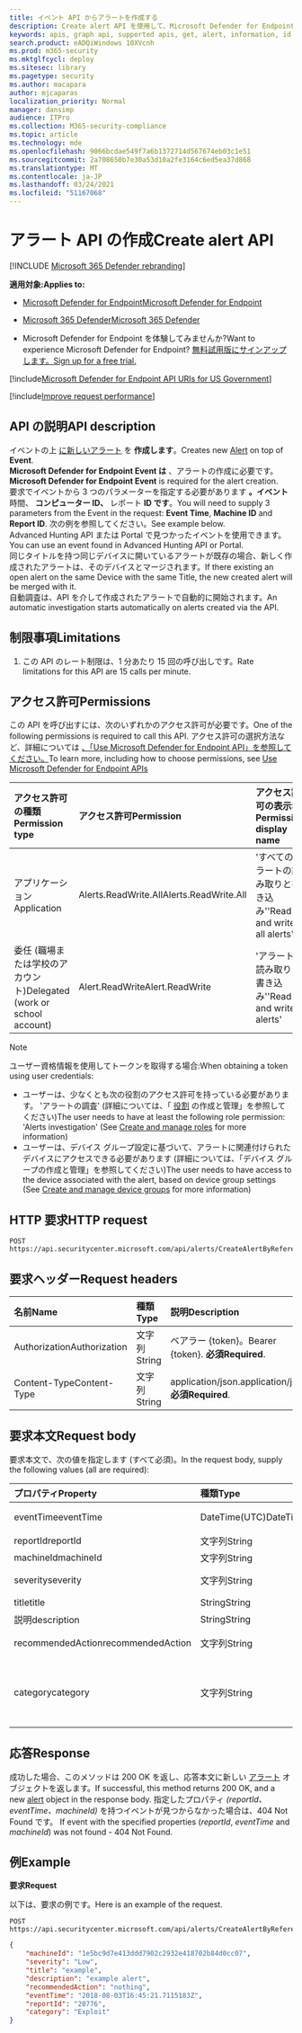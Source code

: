 ```yaml
---
title: イベント API からアラートを作成する
description: Create alert API を使用して、Microsoft Defender for Endpoint のイベントの上に新しいアラートを作成する方法について説明します。
keywords: apis, graph api, supported apis, get, alert, information, id
search.product: eADQiWindows 10XVcnh
ms.prod: m365-security
ms.mktglfcycl: deploy
ms.sitesec: library
ms.pagetype: security
ms.author: macapara
author: mjcaparas
localization_priority: Normal
manager: dansimp
audience: ITPro
ms.collection: M365-security-compliance
ms.topic: article
ms.technology: mde
ms.openlocfilehash: 9066bcdae549f7a6b1372714d567674eb03c1e51
ms.sourcegitcommit: 2a708650b7e30a53d10a2fe3164c6ed5ea37d868
ms.translationtype: MT
ms.contentlocale: ja-JP
ms.lasthandoff: 03/24/2021
ms.locfileid: "51167068"
---
```

# <a name="create-alert-api"></a><span data-ttu-id="bac50-104">アラート API の作成</span><span class="sxs-lookup"><span data-stu-id="bac50-104">Create alert API</span></span>

[!INCLUDE [Microsoft 365 Defender rebranding](../../includes/microsoft-defender.md)]

<span data-ttu-id="bac50-105">**適用対象:**</span><span class="sxs-lookup"><span data-stu-id="bac50-105">**Applies to:**</span></span>
- [<span data-ttu-id="bac50-106">Microsoft Defender for Endpoint</span><span class="sxs-lookup"><span data-stu-id="bac50-106">Microsoft Defender for Endpoint</span></span>](https://go.microsoft.com/fwlink/p/?linkid=2154037)
- [<span data-ttu-id="bac50-107">Microsoft 365 Defender</span><span class="sxs-lookup"><span data-stu-id="bac50-107">Microsoft 365 Defender</span></span>](https://go.microsoft.com/fwlink/?linkid=2118804)

- <span data-ttu-id="bac50-108">Microsoft Defender for Endpoint を体験してみませんか?</span><span class="sxs-lookup"><span data-stu-id="bac50-108">Want to experience Microsoft Defender for Endpoint?</span></span> [<span data-ttu-id="bac50-109">無料試用版にサインアップします。</span><span class="sxs-lookup"><span data-stu-id="bac50-109">Sign up for a free trial.</span></span>](https://www.microsoft.com/microsoft-365/windows/microsoft-defender-atp?ocid=docs-wdatp-exposedapis-abovefoldlink) 

[!include[Microsoft Defender for Endpoint API URIs for US Government](../../includes/microsoft-defender-api-usgov.md)]

[!include[Improve request performance](../../includes/improve-request-performance.md)]


## <a name="api-description"></a><span data-ttu-id="bac50-110">API の説明</span><span class="sxs-lookup"><span data-stu-id="bac50-110">API description</span></span>
<span data-ttu-id="bac50-111">イベントの上 [に新しいアラート](alerts.md) を **作成します**。</span><span class="sxs-lookup"><span data-stu-id="bac50-111">Creates new [Alert](alerts.md) on top of **Event**.</span></span>
<br><span data-ttu-id="bac50-112">**Microsoft Defender for Endpoint Event は** 、アラートの作成に必要です。</span><span class="sxs-lookup"><span data-stu-id="bac50-112">**Microsoft Defender for Endpoint Event** is required for the alert creation.</span></span>
<br><span data-ttu-id="bac50-113">要求でイベントから 3 つのパラメーターを指定する必要があります **。イベント** 時間、 **コンピューター ID、** レポート **ID です**。</span><span class="sxs-lookup"><span data-stu-id="bac50-113">You will need to supply 3 parameters from the Event in the request: **Event Time**, **Machine ID** and **Report ID**.</span></span> <span data-ttu-id="bac50-114">次の例を参照してください。</span><span class="sxs-lookup"><span data-stu-id="bac50-114">See example below.</span></span>
<br><span data-ttu-id="bac50-115">Advanced Hunting API または Portal で見つかったイベントを使用できます。</span><span class="sxs-lookup"><span data-stu-id="bac50-115">You can use an event found in Advanced Hunting API or Portal.</span></span>
<br><span data-ttu-id="bac50-116">同じタイトルを持つ同じデバイスに開いているアラートが既存の場合、新しく作成されたアラートは、そのデバイスとマージされます。</span><span class="sxs-lookup"><span data-stu-id="bac50-116">If there existing an open alert on the same Device with the same Title, the new created alert will be merged with it.</span></span>
<br><span data-ttu-id="bac50-117">自動調査は、API を介して作成されたアラートで自動的に開始されます。</span><span class="sxs-lookup"><span data-stu-id="bac50-117">An automatic investigation starts automatically on alerts created via the API.</span></span>


## <a name="limitations"></a><span data-ttu-id="bac50-118">制限事項</span><span class="sxs-lookup"><span data-stu-id="bac50-118">Limitations</span></span>
1. <span data-ttu-id="bac50-119">この API のレート制限は、1 分あたり 15 回の呼び出しです。</span><span class="sxs-lookup"><span data-stu-id="bac50-119">Rate limitations for this API are 15 calls per minute.</span></span>


## <a name="permissions"></a><span data-ttu-id="bac50-120">アクセス許可</span><span class="sxs-lookup"><span data-stu-id="bac50-120">Permissions</span></span>

<span data-ttu-id="bac50-121">この API を呼び出すには、次のいずれかのアクセス許可が必要です。</span><span class="sxs-lookup"><span data-stu-id="bac50-121">One of the following permissions is required to call this API.</span></span> <span data-ttu-id="bac50-122">アクセス許可の選択方法など、詳細については [、「Use Microsoft Defender for Endpoint API」を参照してください。](apis-intro.md)</span><span class="sxs-lookup"><span data-stu-id="bac50-122">To learn more, including how to choose permissions, see [Use Microsoft Defender for Endpoint APIs](apis-intro.md)</span></span>

<span data-ttu-id="bac50-123">アクセス許可の種類</span><span class="sxs-lookup"><span data-stu-id="bac50-123">Permission type</span></span> |   <span data-ttu-id="bac50-124">アクセス許可</span><span class="sxs-lookup"><span data-stu-id="bac50-124">Permission</span></span>  |   <span data-ttu-id="bac50-125">アクセス許可の表示名</span><span class="sxs-lookup"><span data-stu-id="bac50-125">Permission display name</span></span>
:---|:---|:---
<span data-ttu-id="bac50-126">アプリケーション</span><span class="sxs-lookup"><span data-stu-id="bac50-126">Application</span></span> |   <span data-ttu-id="bac50-127">Alerts.ReadWrite.All</span><span class="sxs-lookup"><span data-stu-id="bac50-127">Alerts.ReadWrite.All</span></span> |  <span data-ttu-id="bac50-128">'すべてのアラートの読み取りと書き込み'</span><span class="sxs-lookup"><span data-stu-id="bac50-128">'Read and write all alerts'</span></span>
<span data-ttu-id="bac50-129">委任 (職場または学校のアカウント)</span><span class="sxs-lookup"><span data-stu-id="bac50-129">Delegated (work or school account)</span></span> | <span data-ttu-id="bac50-130">Alert.ReadWrite</span><span class="sxs-lookup"><span data-stu-id="bac50-130">Alert.ReadWrite</span></span> | <span data-ttu-id="bac50-131">'アラートの読み取りと書き込み'</span><span class="sxs-lookup"><span data-stu-id="bac50-131">'Read and write alerts'</span></span>

>[!Note]
> <span data-ttu-id="bac50-132">ユーザー資格情報を使用してトークンを取得する場合:</span><span class="sxs-lookup"><span data-stu-id="bac50-132">When obtaining a token using user credentials:</span></span>
>- <span data-ttu-id="bac50-133">ユーザーは、少なくとも次の役割のアクセス許可を持っている必要があります。 'アラートの調査' (詳細については、「 [役割](user-roles.md) の作成と管理」を参照してください)</span><span class="sxs-lookup"><span data-stu-id="bac50-133">The user needs to have at least the following role permission: 'Alerts investigation' (See [Create and manage roles](user-roles.md) for more information)</span></span>
>- <span data-ttu-id="bac50-134">ユーザーは、デバイス グループ設定に基づいて、アラートに関連付けられたデバイスにアクセスできる必要[](machine-groups.md)があります (詳細については、「デバイス グループの作成と管理」を参照してください)</span><span class="sxs-lookup"><span data-stu-id="bac50-134">The user needs to have access to the device associated with the alert, based on device group settings (See [Create and manage device groups](machine-groups.md) for more information)</span></span>

## <a name="http-request"></a><span data-ttu-id="bac50-135">HTTP 要求</span><span class="sxs-lookup"><span data-stu-id="bac50-135">HTTP request</span></span>

```
POST https://api.securitycenter.microsoft.com/api/alerts/CreateAlertByReference
```

## <a name="request-headers"></a><span data-ttu-id="bac50-136">要求ヘッダー</span><span class="sxs-lookup"><span data-stu-id="bac50-136">Request headers</span></span>

<span data-ttu-id="bac50-137">名前</span><span class="sxs-lookup"><span data-stu-id="bac50-137">Name</span></span> | <span data-ttu-id="bac50-138">種類</span><span class="sxs-lookup"><span data-stu-id="bac50-138">Type</span></span> | <span data-ttu-id="bac50-139">説明</span><span class="sxs-lookup"><span data-stu-id="bac50-139">Description</span></span>
:---|:---|:---
<span data-ttu-id="bac50-140">Authorization</span><span class="sxs-lookup"><span data-stu-id="bac50-140">Authorization</span></span> | <span data-ttu-id="bac50-141">文字列</span><span class="sxs-lookup"><span data-stu-id="bac50-141">String</span></span> | <span data-ttu-id="bac50-142">ベアラー {token}。</span><span class="sxs-lookup"><span data-stu-id="bac50-142">Bearer {token}.</span></span> <span data-ttu-id="bac50-143">**必須**</span><span class="sxs-lookup"><span data-stu-id="bac50-143">**Required**.</span></span>
<span data-ttu-id="bac50-144">Content-Type</span><span class="sxs-lookup"><span data-stu-id="bac50-144">Content-Type</span></span> | <span data-ttu-id="bac50-145">文字列</span><span class="sxs-lookup"><span data-stu-id="bac50-145">String</span></span> | <span data-ttu-id="bac50-146">application/json.</span><span class="sxs-lookup"><span data-stu-id="bac50-146">application/json.</span></span> <span data-ttu-id="bac50-147">**必須**</span><span class="sxs-lookup"><span data-stu-id="bac50-147">**Required**.</span></span>

## <a name="request-body"></a><span data-ttu-id="bac50-148">要求本文</span><span class="sxs-lookup"><span data-stu-id="bac50-148">Request body</span></span>

<span data-ttu-id="bac50-149">要求本文で、次の値を指定します (すべて必須)。</span><span class="sxs-lookup"><span data-stu-id="bac50-149">In the request body, supply the following values (all are required):</span></span>

<span data-ttu-id="bac50-150">プロパティ</span><span class="sxs-lookup"><span data-stu-id="bac50-150">Property</span></span> | <span data-ttu-id="bac50-151">種類</span><span class="sxs-lookup"><span data-stu-id="bac50-151">Type</span></span> | <span data-ttu-id="bac50-152">説明</span><span class="sxs-lookup"><span data-stu-id="bac50-152">Description</span></span>
:---|:---|:---
<span data-ttu-id="bac50-153">eventTime</span><span class="sxs-lookup"><span data-stu-id="bac50-153">eventTime</span></span> | <span data-ttu-id="bac50-154">DateTime(UTC)</span><span class="sxs-lookup"><span data-stu-id="bac50-154">DateTime(UTC)</span></span> | <span data-ttu-id="bac50-155">高度な検索から取得したイベントの正確な時刻を文字列として指定します。</span><span class="sxs-lookup"><span data-stu-id="bac50-155">The precise time of the event as string, as obtained from advanced hunting.</span></span> <span data-ttu-id="bac50-156">例: ```2018-08-03T16:45:21.7115183Z``` **必須です**。</span><span class="sxs-lookup"><span data-stu-id="bac50-156">e.g. ```2018-08-03T16:45:21.7115183Z``` **Required**.</span></span>
<span data-ttu-id="bac50-157">reportId</span><span class="sxs-lookup"><span data-stu-id="bac50-157">reportId</span></span> | <span data-ttu-id="bac50-158">文字列</span><span class="sxs-lookup"><span data-stu-id="bac50-158">String</span></span> | <span data-ttu-id="bac50-159">高度な狩猟から取得したイベントの reportId。</span><span class="sxs-lookup"><span data-stu-id="bac50-159">The reportId of the event, as obtained from advanced hunting.</span></span> <span data-ttu-id="bac50-160">**必須**</span><span class="sxs-lookup"><span data-stu-id="bac50-160">**Required**.</span></span>
<span data-ttu-id="bac50-161">machineId</span><span class="sxs-lookup"><span data-stu-id="bac50-161">machineId</span></span> | <span data-ttu-id="bac50-162">文字列</span><span class="sxs-lookup"><span data-stu-id="bac50-162">String</span></span> | <span data-ttu-id="bac50-163">イベントが識別されたデバイスの ID。</span><span class="sxs-lookup"><span data-stu-id="bac50-163">Id of the device on which the event was identified.</span></span> <span data-ttu-id="bac50-164">**必須**</span><span class="sxs-lookup"><span data-stu-id="bac50-164">**Required**.</span></span>
<span data-ttu-id="bac50-165">severity</span><span class="sxs-lookup"><span data-stu-id="bac50-165">severity</span></span> | <span data-ttu-id="bac50-166">文字列</span><span class="sxs-lookup"><span data-stu-id="bac50-166">String</span></span> | <span data-ttu-id="bac50-167">アラートの重大度。</span><span class="sxs-lookup"><span data-stu-id="bac50-167">Severity of the alert.</span></span> <span data-ttu-id="bac50-168">プロパティの値は、'Low'、'Medium'、および 'High' です。</span><span class="sxs-lookup"><span data-stu-id="bac50-168">The property values are: 'Low', 'Medium' and 'High'.</span></span> <span data-ttu-id="bac50-169">**必須**</span><span class="sxs-lookup"><span data-stu-id="bac50-169">**Required**.</span></span>
<span data-ttu-id="bac50-170">title</span><span class="sxs-lookup"><span data-stu-id="bac50-170">title</span></span> | <span data-ttu-id="bac50-171">String</span><span class="sxs-lookup"><span data-stu-id="bac50-171">String</span></span> | <span data-ttu-id="bac50-172">アラートのタイトル。</span><span class="sxs-lookup"><span data-stu-id="bac50-172">Title for the alert.</span></span> <span data-ttu-id="bac50-173">**必須**</span><span class="sxs-lookup"><span data-stu-id="bac50-173">**Required**.</span></span>
<span data-ttu-id="bac50-174">説明</span><span class="sxs-lookup"><span data-stu-id="bac50-174">description</span></span> | <span data-ttu-id="bac50-175">String</span><span class="sxs-lookup"><span data-stu-id="bac50-175">String</span></span> | <span data-ttu-id="bac50-176">アラートの説明。</span><span class="sxs-lookup"><span data-stu-id="bac50-176">Description of the alert.</span></span> <span data-ttu-id="bac50-177">**必須**</span><span class="sxs-lookup"><span data-stu-id="bac50-177">**Required**.</span></span>
<span data-ttu-id="bac50-178">recommendedAction</span><span class="sxs-lookup"><span data-stu-id="bac50-178">recommendedAction</span></span>| <span data-ttu-id="bac50-179">文字列</span><span class="sxs-lookup"><span data-stu-id="bac50-179">String</span></span> | <span data-ttu-id="bac50-180">アラートの分析時にセキュリティ担当者が実行するアクションを推奨します。</span><span class="sxs-lookup"><span data-stu-id="bac50-180">Action that is recommended to be taken by security officer when analyzing the alert.</span></span> <span data-ttu-id="bac50-181">**必須**</span><span class="sxs-lookup"><span data-stu-id="bac50-181">**Required**.</span></span>
<span data-ttu-id="bac50-182">category</span><span class="sxs-lookup"><span data-stu-id="bac50-182">category</span></span>| <span data-ttu-id="bac50-183">文字列</span><span class="sxs-lookup"><span data-stu-id="bac50-183">String</span></span> | <span data-ttu-id="bac50-184">アラートのカテゴリ。</span><span class="sxs-lookup"><span data-stu-id="bac50-184">Category of the alert.</span></span> <span data-ttu-id="bac50-185">プロパティの値は、"General"、"CommandAndControl"、"Collection"、"CredentialAccess"、"DefenseEvasion"、"Discovery"、"エクスプロイト"、"Exploit"、"Execution"、"InitialAccess"、"LateralMovement"、"Malware"、"Persistence"、"PrivilegeEscalation"、"Ransomware"、"SuspiciousActivity" が必要です。</span><span class="sxs-lookup"><span data-stu-id="bac50-185">The property values are: "General", "CommandAndControl", "Collection", "CredentialAccess", "DefenseEvasion", "Discovery", "Exfiltration", "Exploit", "Execution", "InitialAccess", "LateralMovement", "Malware", "Persistence", "PrivilegeEscalation", "Ransomware", "SuspiciousActivity" **Required**.</span></span>

## <a name="response"></a><span data-ttu-id="bac50-186">応答</span><span class="sxs-lookup"><span data-stu-id="bac50-186">Response</span></span>

<span data-ttu-id="bac50-187">成功した場合、このメソッドは 200 OK を返し、応答本文に新しい [アラート](alerts.md) オブジェクトを返します。</span><span class="sxs-lookup"><span data-stu-id="bac50-187">If successful, this method returns 200 OK, and a new [alert](alerts.md) object in the response body.</span></span> <span data-ttu-id="bac50-188">指定したプロパティ _(reportId、eventTime、machineId)_ を持つイベントが見つからなかった場合は、404 Not Found です。  </span><span class="sxs-lookup"><span data-stu-id="bac50-188">If event with the specified properties (_reportId_, _eventTime_ and _machineId_) was not found - 404 Not Found.</span></span>

## <a name="example"></a><span data-ttu-id="bac50-189">例</span><span class="sxs-lookup"><span data-stu-id="bac50-189">Example</span></span>

<span data-ttu-id="bac50-190">**要求**</span><span class="sxs-lookup"><span data-stu-id="bac50-190">**Request**</span></span>

<span data-ttu-id="bac50-191">以下は、要求の例です。</span><span class="sxs-lookup"><span data-stu-id="bac50-191">Here is an example of the request.</span></span>

```http
POST https://api.securitycenter.microsoft.com/api/alerts/CreateAlertByReference
```

```json
{
    "machineId": "1e5bc9d7e413ddd7902c2932e418702b84d0cc07",
    "severity": "Low",
    "title": "example",
    "description": "example alert",
    "recommendedAction": "nothing",
    "eventTime": "2018-08-03T16:45:21.7115183Z",
    "reportId": "20776",
    "category": "Exploit"
}
```

